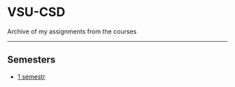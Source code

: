 # VSU-CSD
Archive of my assignments from the courses
***
## Semesters
  + [1 semestr](1-semestr.md#1-сем)

